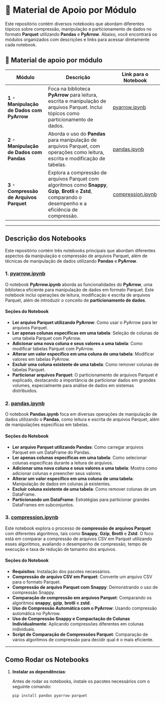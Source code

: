 # 🚀 Material de Apoio por Módulo

Este repositório contém diversos notebooks que abordam diferentes tópicos sobre compressão, manipulação e particionamento de dados no formato **Parquet** utilizando **Pandas** e **PyArrow**. Abaixo, você encontrará os módulos organizados com descrições e links para acessar diretamente cada notebook.

## **🚀 Material de apoio por módulo**

| Módulo | Descrição | Link para o Notebook |
|--------|-----------|----------------------|
| **1 - Manipulação de Dados com PyArrow** | Foca na biblioteca **PyArrow** para leitura, escrita e manipulação de arquivos Parquet. Inclui tópicos como particionamento de dados. | [pyarrow.ipynb](./pyarrow.ipynb) |
| **2 - Manipulação de Dados com Pandas** | Aborda o uso do **Pandas** para manipulação de arquivos Parquet, com operações como leitura, escrita e modificação de tabelas. | [pandas.ipynb](./pandas.ipynb) |
| **3 - Compressão de Arquivos Parquet** | Explora a compressão de arquivos Parquet com algoritmos como **Snappy**, **Gzip**, **Brotli** e **Zstd**, comparando o desempenho e a eficiência de compressão. | [compression.ipynb](./compression.ipynb) |

---

## Descrição dos Notebooks

Este repositório contém três notebooks principais que abordam diferentes aspectos da manipulação e compressão de arquivos Parquet, além de técnicas de manipulação de dados utilizando **Pandas** e **PyArrow**.

### 1. **[pyarrow.ipynb](./pyarrow.ipynb)**

O notebook **PyArrow.ipynb** aborda as funcionalidades do **PyArrow**, uma biblioteca eficiente para manipulação de dados em formato Parquet. Este notebook inclui operações de leitura, modificação e escrita de arquivos Parquet, além de introduzir o conceito de **particionamento de dados**.

#### Seções do Notebook

- **Ler arquivo Parquet utilizando PyArrow**: Como usar o PyArrow para ler arquivos Parquet.
- **Ler apenas colunas específicas em uma tabela**: Seleção de colunas de uma tabela Parquet com PyArrow.
- **Adicionar uma nova coluna e seus valores a uma tabela**: Como modificar tabelas Parquet com PyArrow.
- **Alterar um valor específico em uma coluna de uma tabela**: Modificar valores em tabelas PyArrow.
- **Excluir uma coluna existente de uma tabela**: Como remover colunas de tabelas Parquet.
- **Particionar arquivos Parquet**: O particionamento de arquivos Parquet é explicado, destacando a importância de particionar dados em grandes volumes, especialmente para análise de dados em sistemas distribuídos.

### 2. **[pandas.ipynb](./pandas.ipynb)**

O notebook **Pandas.ipynb** foca em diversas operações de manipulação de dados utilizando o **Pandas**, como leitura e escrita de arquivos Parquet, além de manipulações específicas em tabelas.

#### Seções do Notebook

- **Ler arquivo Parquet utilizando Pandas**: Como carregar arquivos Parquet em um DataFrame do Pandas.
- **Ler apenas colunas específicas em uma tabela**: Como selecionar colunas específicas durante a leitura de arquivos.
- **Adicionar uma nova coluna e seus valores a uma tabela**: Mostra como adicionar colunas e preencher seus valores.
- **Alterar um valor específico em uma coluna de uma tabela**: Manipulação de dados em colunas já existentes.
- **Excluir coluna existente de uma tabela**: Como remover colunas de um DataFrame.
- **Particionando um DataFrame**: Estratégias para particionar grandes DataFrames em subconjuntos.

### 3. **[compression.ipynb](./compression.ipynb)**

Este notebook explora o processo de **compressão de arquivos Parquet** com diferentes algoritmos, tais como **Snappy**, **Gzip**, **Brotli** e **Zstd**. O foco está em comparar a compressão de arquivos CSV em Parquet utilizando esses algoritmos, avaliando o desempenho de compressão, tempo de execução e taxa de redução de tamanho dos arquivos.

#### Seções do Notebook

- **Requisitos**: Instalação dos pacotes necessários.
- **Compressão de arquivo CSV em Parquet**: Converte um arquivo CSV para o formato Parquet.
- **Compressão de arquivo Parquet com Snappy**: Demonstrando o uso de compressão Snappy.
- **Comparação de compressão em arquivos Parquet**: Comparando os algoritmos **snappy**, **gzip**, **brotli** e **zstd**.
- **Uso de Compressão Automática com o PyArrow**: Usando compressão automática no PyArrow.
- **Uso de Compressão Snappy e Compactação de Colunas Individualmente**: Aplicando compressões diferentes em colunas individuais.
- **Script de Comparação de Compressões Parquet**: Comparação de vários algoritmos de compressão para decidir qual é o mais eficiente.

---

## Como Rodar os Notebooks

1. **Instalar as dependências**:

   Antes de rodar os notebooks, instale os pacotes necessários com o seguinte comando:

   ```bash
   pip install pandas pyarrow parquet
